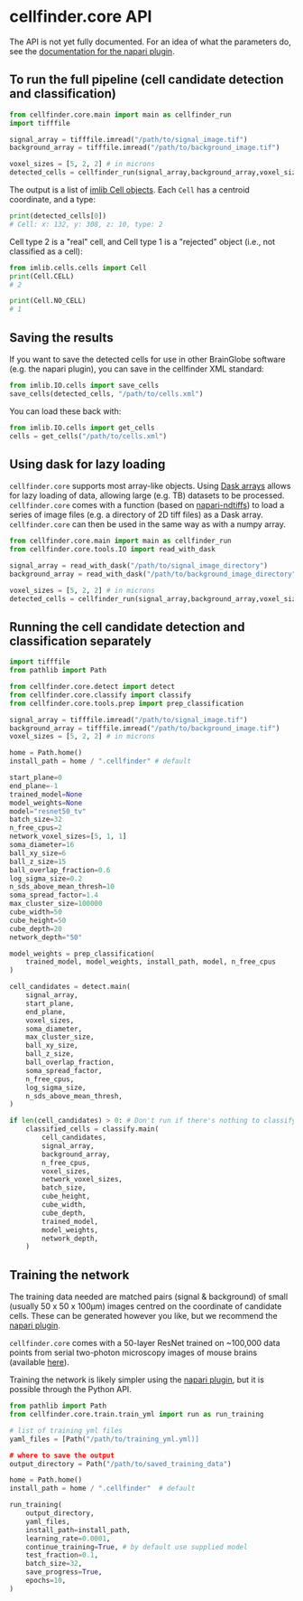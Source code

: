 # cellfinder.core API

The API is not yet fully documented.
For an idea of what the parameters do, see the [documentation for the napari plugin](napari-plugin/index).

## To run the full pipeline (cell candidate detection and classification)

```python
from cellfinder.core.main import main as cellfinder_run
import tifffile

signal_array = tifffile.imread("/path/to/signal_image.tif")
background_array = tifffile.imread("/path/to/background_image.tif")

voxel_sizes = [5, 2, 2] # in microns
detected_cells = cellfinder_run(signal_array,background_array,voxel_sizes)
```

The output is a list of [imlib Cell objects](https://github.com/brainglobe/brainglobe-utils/blob/main/brainglobe_utils/cells/cells.py).
Each `Cell` has a centroid coordinate, and a type:

```python
print(detected_cells[0])
# Cell: x: 132, y: 308, z: 10, type: 2
```

Cell type 2 is a "real" cell, and Cell type 1 is a "rejected" object (i.e., not classified as a cell):

```python
from imlib.cells.cells import Cell
print(Cell.CELL)
# 2

print(Cell.NO_CELL)
# 1
```

## Saving the results

If you want to save the detected cells for use in other BrainGlobe software (e.g. the napari plugin), you can save in the cellfinder XML standard:

```python
from imlib.IO.cells import save_cells
save_cells(detected_cells, "/path/to/cells.xml")
```

You can load these back with:

```python
from imlib.IO.cells import get_cells
cells = get_cells("/path/to/cells.xml")
```

## Using dask for lazy loading

`cellfinder.core` supports most array-like objects.
Using [Dask arrays](https://docs.dask.org/en/latest/array.html) allows for lazy loading of data, allowing large (e.g. TB) datasets to be processed.
`cellfinder.core` comes with a function (based on [napari-ndtiffs](https://github.com/tlambert03/napari-ndtiffs)) to load a series of image files (e.g. a directory of 2D tiff files) as a Dask array.
`cellfinder.core` can then be used in the same way as with a numpy array.

```python
from cellfinder.core.main import main as cellfinder_run
from cellfinder.core.tools.IO import read_with_dask

signal_array = read_with_dask("/path/to/signal_image_directory")
background_array = read_with_dask("/path/to/background_image_directory")

voxel_sizes = [5, 2, 2] # in microns
detected_cells = cellfinder_run(signal_array,background_array,voxel_sizes)
```

## Running the cell candidate detection and classification separately

```python
import tifffile
from pathlib import Path

from cellfinder.core.detect import detect
from cellfinder.core.classify import classify
from cellfinder.core.tools.prep import prep_classification

signal_array = tifffile.imread("/path/to/signal_image.tif")
background_array = tifffile.imread("/path/to/background_image.tif")
voxel_sizes = [5, 2, 2] # in microns

home = Path.home()
install_path = home / ".cellfinder" # default

start_plane=0
end_plane=-1
trained_model=None
model_weights=None
model="resnet50_tv"
batch_size=32
n_free_cpus=2
network_voxel_sizes=[5, 1, 1]
soma_diameter=16
ball_xy_size=6
ball_z_size=15
ball_overlap_fraction=0.6
log_sigma_size=0.2
n_sds_above_mean_thresh=10
soma_spread_factor=1.4
max_cluster_size=100000
cube_width=50
cube_height=50
cube_depth=20
network_depth="50"

model_weights = prep_classification(
    trained_model, model_weights, install_path, model, n_free_cpus
)

cell_candidates = detect.main(
    signal_array,
    start_plane,
    end_plane,
    voxel_sizes,
    soma_diameter,
    max_cluster_size,
    ball_xy_size,
    ball_z_size,
    ball_overlap_fraction,
    soma_spread_factor,
    n_free_cpus,
    log_sigma_size,
    n_sds_above_mean_thresh,
)

if len(cell_candidates) > 0: # Don't run if there's nothing to classify
    classified_cells = classify.main(
        cell_candidates,
        signal_array,
        background_array,
        n_free_cpus,
        voxel_sizes,
        network_voxel_sizes,
        batch_size,
        cube_height,
        cube_width,
        cube_depth,
        trained_model,
        model_weights,
        network_depth,
    )
```

## Training the network

The training data needed are matched pairs (signal & background) of small (usually 50 x 50 x 100&#956;m) images centred on the coordinate of candidate cells.
These can be generated however you like, but we recommend the [napari plugin](napari-plugin/training-data-generation).

`cellfinder.core` comes with a 50-layer ResNet trained on ~100,000 data points from serial two-photon microscopy images of mouse brains (available [here](https://gin.g-node.org/cellfinder/training_data)).

Training the network is likely simpler using the [napari plugin](napari-plugin/training-the-network), but it is possible through the Python API.

```python
from pathlib import Path
from cellfinder.core.train.train_yml import run as run_training

# list of training yml files
yaml_files = [Path("/path/to/training_yml.yml)]

# where to save the output
output_directory = Path("/path/to/saved_training_data")

home = Path.home()
install_path = home / ".cellfinder"  # default

run_training(
    output_directory,
    yaml_files,
    install_path=install_path,
    learning_rate=0.0001,
    continue_training=True, # by default use supplied model
    test_fraction=0.1,
    batch_size=32,
    save_progress=True,
    epochs=10,
)
```
